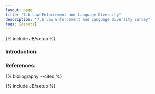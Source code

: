 ```yaml
---
layout: page
title: "7.b Law Enforcement and Language Diversity"
description: "7.b Law Enforcement and Language Diversity Survey"
tags: [Assets]
---
```

{% include JB/setup %}

### Introduction:

### References:


{% bibliography --cited %}

{% include JB/setup %}
